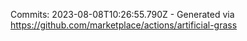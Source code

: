 Commits: 2023-08-08T10:26:55.790Z - Generated via https://github.com/marketplace/actions/artificial-grass
<br>
